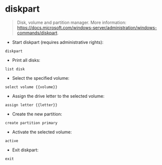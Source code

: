 # diskpart

> Disk, volume and partition manager.
> More information: <https://docs.microsoft.com/windows-server/administration/windows-commands/diskpart>.

- Start diskpart (requires administrative rights):

`diskpart`

- Print all disks:

`list disk`

- Select the specified volume:

`select volume {{volume}}`

- Assign the drive letter to the selected volume:

`assign letter {{letter}}`

- Create the new partition:

`create partition primary`

- Activate the selected volume:

`active`

- Exit diskpart:

`exit`
